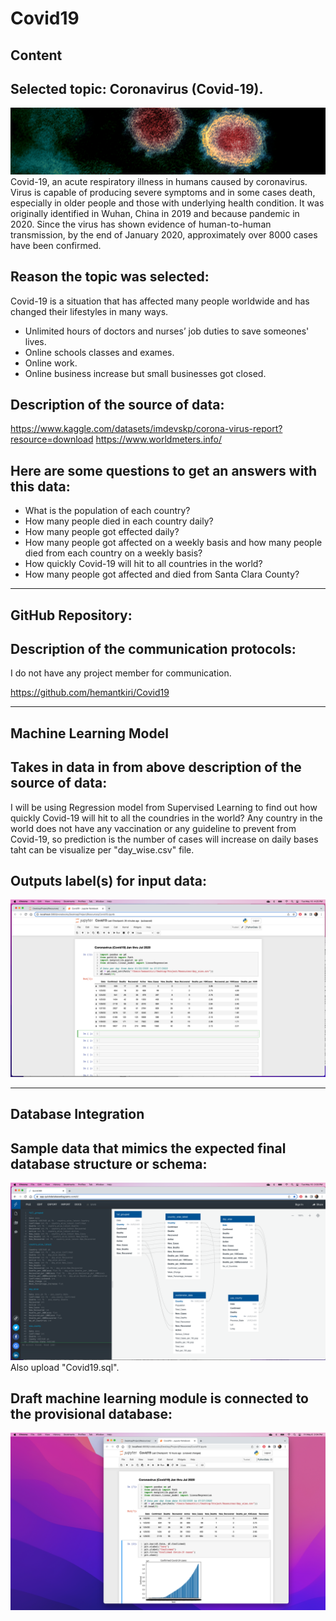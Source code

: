 # Covid19

## Content
## Selected topic: Coronavirus (Covid-19).

![Coronavirus](Coronavirus.jpeg)
Covid-19, an acute respiratory illness in humans caused by coronavirus. Virus is capable of producing severe symptoms and in some cases death,
especially in older people and those with underlying health condition. It was originally identified in Wuhan, China in 2019 and because pandemic in 2020.
Since the virus has shown evidence of human-to-human transmission, by the end of January 2020, approximately over 8000 cases have been confirmed.

## Reason the topic was selected:
Covid-19 is a situation that has affected many people worldwide and has changed their lifestyles in many ways.
* Unlimited hours of doctors and nurses’ job duties to save someones' lives.
* Online schools classes and exames.
* Online work.
* Online business increase but small businesses got closed.


## Description of the source of data: 
https://www.kaggle.com/datasets/imdevskp/corona-virus-report?resource=download
https://www.worldmeters.info/

## Here are some questions to get an answers with this data:

* What is the population of each country?
* How many people died in each country daily?
* How many people got effected daily?
* How many people got affected on a weekly basis and how many people died from each country on a weekly basis?
* How quickly Covid-19 will hit to all countries in the world?
* How many people got affected and died from Santa Clara County?

----------------------------------------------------------------------------------------------------------------
## GitHub Repository:
   	
## Description of the communication protocols:
I do not have any project member for communication.

https://github.com/hemantkiri/Covid19

----------------------------------------------------------------------------------------------------------------	
## Machine Learning Model

## Takes in data in from above description of the source of data:
I will be using Regression model from Supervised Learning to find out how quickly Covid-19 will hit to all the coundries in the world?
Any country in the world does not have any vaccination or any guideline to prevent from Covid-19,
so prediction is the number of cases will increase on daily bases taht can be visualize per "day_wise.csv" file.

## Outputs label(s) for input data:
![Machine_Learning_Model](Machine_Learning_Model.png)

----------------------------------------------------------------------------------------------------------------
## Database Integration

## Sample data that mimics the expected final database structure or schema:
![Database_Structure](Database_Structure.png)
Also upload "Covid19.sql".

## Draft machine learning module is connected to the provisional database:
![Draft_machine_learning](Draft_machine_learning.png)

